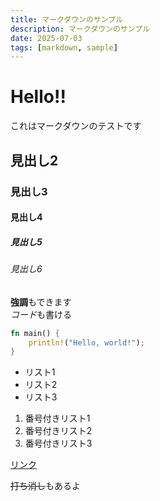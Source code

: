 ```yaml
---
title: マークダウンのサンプル
description: マークダウンのサンプル
date: 2025-07-03
tags: [markdown, sample]
---
```


# Hello!!

これはマークダウンのテストです

## 見出し2
### 見出し3
#### 見出し4
##### 見出し5
###### 見出し6

**強調**もできます  
*コード*も書ける
```rust
fn main() {
    println!("Hello, world!");
}
```

- リスト1
- リスト2
- リスト3

1. 番号付きリスト1
2. 番号付きリスト2
3. 番号付きリスト3

[リンク](https://example.com)

~~打ち消し~~もあるよ
